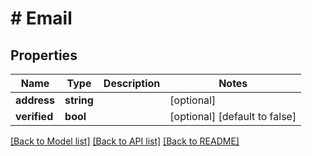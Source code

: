 # # Email

## Properties

Name | Type | Description | Notes
------------ | ------------- | ------------- | -------------
**address** | **string** |  | [optional]
**verified** | **bool** |  | [optional] [default to false]

[[Back to Model list]](../../README.md#models) [[Back to API list]](../../README.md#endpoints) [[Back to README]](../../README.md)
